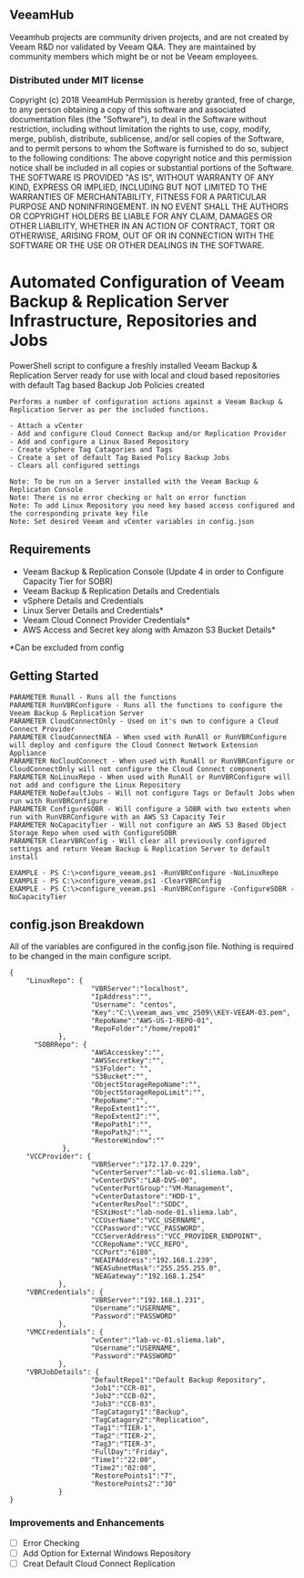 ## VeeamHub
Veeamhub projects are community driven projects, and are not created by Veeam R&D nor validated by Veeam Q&A. They are maintained by community members which might be or not be Veeam employees.

### Distributed under MIT license
Copyright (c) 2018 VeeamHub
Permission is hereby granted, free of charge, to any person obtaining a copy of this software and associated documentation files (the "Software"), to deal in the Software without restriction, including without limitation the rights to use, copy, modify, merge, publish, distribute, sublicense, and/or sell copies of the Software, and to permit persons to whom the Software is furnished to do so, subject to the following conditions:
The above copyright notice and this permission notice shall be included in all copies or substantial portions of the Software.
THE SOFTWARE IS PROVIDED "AS IS", WITHOUT WARRANTY OF ANY KIND, EXPRESS OR IMPLIED, INCLUDING BUT NOT LIMITED TO THE WARRANTIES OF MERCHANTABILITY, FITNESS FOR A PARTICULAR PURPOSE AND NONINFRINGEMENT. IN NO EVENT SHALL THE AUTHORS OR COPYRIGHT HOLDERS BE LIABLE FOR ANY CLAIM, DAMAGES OR OTHER LIABILITY, WHETHER IN AN ACTION OF CONTRACT, TORT OR OTHERWISE, ARISING FROM, OUT OF OR IN CONNECTION WITH THE SOFTWARE OR THE USE OR OTHER DEALINGS IN THE SOFTWARE.

# Automated Configuration of Veeam Backup & Replication Server Infrastructure, Repositories and Jobs
PowerShell script to configure a freshly installed Veeam Backup & Replication Server ready for use with local and cloud based repositories with default Tag based Backup Job Policies created

    Performs a number of configuration actions against a Veeam Backup & Replication Server as per the included functions.

    - Attach a vCenter
    - Add and configure Cloud Connect Backup and/or Replication Provider
    - Add and configure a Linux Based Repository
    - Create vSphere Tag Catagories and Tags
    - Create a set of default Tag Based Policy Backup Jobs
    - Clears all configured settings

    Note: To be run on a Server installed with the Veeam Backup & Replicaton Console
    Note: There is no error checking or halt on error function
    Note: To add Linux Repository you need key based access configured and the corresponding private key file
    Note: Set desired Veeam and vCenter variables in config.json

## Requirements
- Veeam Backup & Replication Console (Update 4 in order to Configure Capacity Tier for SOBR)
- Veeam Backup & Replication Details and Credentials
- vSphere Details and Credentials
- Linux Server Details and Credentials*
- Veeam Cloud Connect Provider Credentials*
- AWS Access and Secret key along with Amazon S3 Bucket Details*

*Can be excluded from config

## Getting Started

    PARAMETER Runall - Runs all the functions
    PARAMETER RunVBRConfigure - Runs all the functions to configure the Veeam Backup & Replication Server
    PARAMETER CloudConnectOnly - Used on it's own to configure a Cloud Connect Provider 
    PARAMETER CloudConnectNEA - When used with RunAll or RunVBRConfigure will deploy and configure the Cloud Connect Network Extension Appliance
    PARAMETER NoCloudConnect - When used with RunAll or RunVBRConfigure or CloudConnectOnly will not configure the Cloud Connect component
    PARAMETER NoLinuxRepo - When used with RunAll or RunVBRConfigure will not add and configure the Linux Repository
    PARAMETER NoDefaultJobs - Will not configure Tags or Default Jobs when run with RunVBRConfigure
    PARAMETER ConfigureSOBR - Will configure a SOBR with two extents when run with RunVBRConfigure with an AWS S3 Capacity Teir
    PARAMETER NoCapacityTier - Will not configure an AWS S3 Based Object Storage Repo when used with ConfigureSOBR
    PARAMETER ClearVBRConfig - Will clear all previously configured settings and return Veeam Backup & Replication Server to default install

    EXAMPLE - PS C:\>configure_veeam.ps1 -RunVBRConfigure -NoLinuxRepo
    EXAMPLE - PS C:\>configure_veeam.ps1 -ClearVBRConfig
    EXAMPLE - PS C:\>configure_veeam.ps1 -RunVBRConfigure -ConfigureSOBR -NoCapacityTier

## config.json Breakdown
All of the variables are configured in the config.json file. Nothing is required to be changed in the main configure script.

    {
        "LinuxRepo": {
                        "VBRServer":"localhost",
                        "IpAddress":"",
                        "Username": "centos",
                        "Key":"C:\\veeam_aws_vmc_2509\\KEY-VEEAM-03.pem",
                        "RepoName":"AWS-US-1-REPO-01",
                        "RepoFolder":"/home/repo01"
                },
          "SOBRRepo": {
                        "AWSAccesskey":"",
                        "AWSSecretkey":"",
                        "S3Folder": "",
                        "S3Bucket":"",
                        "ObjectStorageRepoName":"",
                        "ObjectStorageRepoLimit":"",
                        "RepoName":"",
                        "RepoExtent1":"",
                        "RepoExtent2":"",
                        "RepoPath1":"",
                        "RepoPath2":"",
                        "RestoreWindow":""
                 },
        "VCCProvider": {
                        "VBRServer":"172.17.0.229",
                        "vCenterServer":"lab-vc-01.sliema.lab",
                        "vCenterDVS":"LAB-DVS-00",
                        "vCenterPortGroup":"VM-Management",
                        "vCenterDatastore":"HDD-1",
                        "vCenterResPool":"SDDC",
                        "ESXiHost":"lab-node-01.sliema.lab",
                        "CCUserName":"VCC_USERNAME",
                        "CCPassword":"VCC_PASSWORD",
                        "CCServerAddress":"VCC_PROVIDER_ENDPOINT",
                        "CCRepoName":"VCC_REPO",
                        "CCPort":"6180",
                        "NEAIPAddress":"192.168.1.239",
                        "NEASubnetMask":"255.255.255.0",
                        "NEAGateway":"192.168.1.254"
                },
        "VBRCredentials": {
                        "VBRServer":"192.168.1.231",
                        "Username":"USERNAME",
                        "Password":"PASSWORD"
                },
        "VMCCredentials": {
                        "vCenter":"lab-vc-01.sliema.lab",
                        "Username":"USERNAME",
                        "Password":"PASSWORD"
                },
        "VBRJobDetails": {
                        "DefaultRepo1":"Default Backup Repository",
                        "Job1":"CCR-01",
                        "Job2":"CCB-02",        
                        "Job3":"CCB-03",
                        "TagCatagory1":"Backup",
                        "TagCatagory2":"Replication",
                        "Tag1":"TIER-1",
                        "Tag2":"TIER-2",
                        "Tag3":"TIER-3",
                        "FullDay":"Friday",
                        "Time1":"22:00",
                        "Time2":"02:00",
                        "RestorePoints1":"7",
                        "RestorePoints2":"30"
                }
    }

### Improvements and Enhancements

- [ ] Error Checking
- [ ] Add Option for External Windows Repository
- [ ] Creat Default Cloud Connect Replication 
